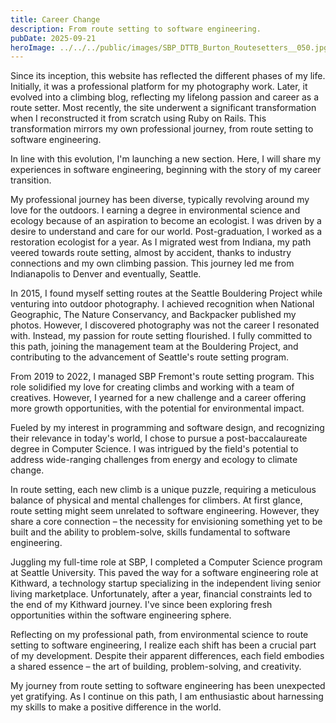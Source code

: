 ```yaml
---
title: Career Change
description: From route setting to software engineering.
pubDate: 2025-09-21
heroImage: ../../../public/images/SBP_DTTB_Burton_Routesetters__050.jpg
---
```


Since its inception, this website has reflected the different phases of my life. Initially, it was a professional platform for my photography work. Later, it evolved into a climbing blog, reflecting my lifelong passion and career as a route setter. Most recently, the site underwent a significant transformation when I reconstructed it from scratch using Ruby on Rails. This transformation mirrors my own professional journey, from route setting to software engineering.

In line with this evolution, I'm launching a new section. Here, I will share my experiences in software engineering, beginning with the story of my career transition.

My professional journey has been diverse, typically revolving around my love for the outdoors. I earning a degree in environmental science and ecology because of an aspiration to become an ecologist. I was driven by a desire to understand and care for our world. Post-graduation, I worked as a restoration ecologist for a year. As I migrated west from Indiana, my path veered towards route setting, almost by accident, thanks to industry connections and my own climbing passion. This journey led me from Indianapolis to Denver and eventually, Seattle.

In 2015, I found myself setting routes at the Seattle Bouldering Project while venturing into outdoor photography. I achieved recognition when National Geographic, The Nature Conservancy, and Backpacker published my photos. However, I discovered photography was not the career I resonated with. Instead, my passion for route setting flourished. I fully committed to this path, joining the management team at the Bouldering Project, and contributing to the advancement of Seattle's route setting program.

From 2019 to 2022, I managed SBP Fremont's route setting program. This role solidified my love for creating climbs and working with a team of creatives. However, I yearned for a new challenge and a career offering more growth opportunities, with the potential for environmental impact.

Fueled by my interest in programming and software design, and recognizing their relevance in today's world, I chose to pursue a post-baccalaureate degree in Computer Science. I was intrigued by the field's potential to address wide-ranging challenges from energy and ecology to climate change.

In route setting, each new climb is a unique puzzle, requiring a meticulous balance of physical and mental challenges for climbers. At first glance, route setting might seem unrelated to software engineering. However, they share a core connection – the necessity for envisioning something yet to be built and the ability to problem-solve, skills fundamental to software engineering.

Juggling my full-time role at SBP, I completed a Computer Science program at Seattle University. This paved the way for a software engineering role at Kithward, a technology startup specializing in the independent living senior living marketplace. Unfortunately, after a year, financial constraints led to the end of my Kithward journey. I've since been exploring fresh opportunities within the software engineering sphere.

Reflecting on my professional path, from environmental science to route setting to software engineering, I realize each shift has been a crucial part of my development. Despite their apparent differences, each field embodies a shared essence – the art of building, problem-solving, and creativity.

My journey from route setting to software engineering has been unexpected yet gratifying. As I continue on this path, I am enthusiastic about harnessing my skills to make a positive difference in the world.
